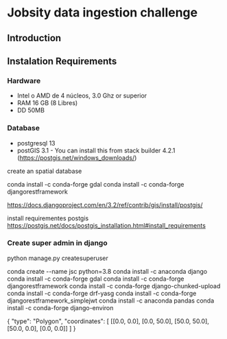 # Jobsity data ingestion challenge

## Introduction



## Instalation Requirements


### Hardware

* Intel o AMD de 4 núcleos, 3.0 Ghz or superior
* RAM 16 GB (8 Libres)
* DD 50MB

### Database

* postgresql 13 
* postGIS 3.1 - You can install this from stack builder 4.2.1 (https://postgis.net/windows_downloads/)

create an spatial database

conda install -c conda-forge gdal
conda install -c conda-forge djangorestframework

https://docs.djangoproject.com/en/3.2/ref/contrib/gis/install/postgis/


install requirementes postgis
https://postgis.net/docs/postgis_installation.html#install_requirements

### Create super admin in django
python manage.py createsuperuser

conda create --name jsc python=3.8
conda install -c anaconda django
conda install -c conda-forge gdal
conda install -c conda-forge djangorestframework
conda install -c conda-forge django-chunked-upload
conda install -c conda-forge drf-yasg
conda install -c conda-forge djangorestframework_simplejwt
conda install -c anaconda pandas
conda install -c conda-forge django-environ

{
  "type": "Polygon",
  "coordinates": [
    [[0.0, 0.0], [0.0, 50.0], [50.0, 50.0], [50.0, 0.0], [0.0, 0.0]]
  ]
}